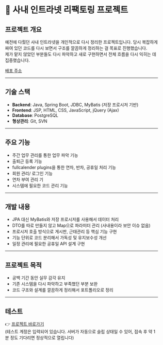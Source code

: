 # 🏢 사내 인트라넷 리팩토링 프로젝트

## 프로젝트 개요
예전에 다뤘던 사내 인트라넷을 개인적으로 다시 정리한 프로젝트입니다.
당시 복잡하게 짜여 있던 코드를 다시 보면서 구조를 깔끔하게 정리하는 걸 목표로 진행했습니다.  
제가 맡지 않았던 부분들도 다시 파악하고 새로 구현하면서 전체 흐름을 다시 익히는 데 집중했습니다.

[배포 주소](https://manager-2k1u.onrender.com/)

---

## 기술 스택
- **Backend**: Java, Spring Boot, JDBC, MyBatis (저장 프로시저 기반)
- **Frontend**: JSP, HTML, CSS, JavaScript, jQuery (Ajax)
- **Database**: PostgreSQL
- **형상관리**: Git, SVN

---

## 주요 기능
- 주간 업무 관리를 통한 업무 파악 기능
- 출퇴근 등록 기능
- fullcalender plugins을 통한 연차, 반차, 공휴일 처리 기능
- 회원 관리/ 로그인 기능
- 연차 부여 관리 기
- 시스템에 필요한 코드 관리 기능

---

## 개발 내용
- JPA 대신 MyBatis와 저장 프로시저를 사용해서 데이터 처리
- DTO를 따로 만들지 않고 Map으로 파라미터 관리 (사내용이라 보안 이슈 없음)
- 프로시저 호출 방식으로 게시판, 근태관리 등 핵심 기능 구현
- 기능 단위로 코드 분리해서 가독성 및 유지보수성 개선
- 일정 관리에 필요한 공휴일 API 설계 구현

---

## 프로젝트 목적
- 공백 기간 동안 실무 감각 유지
- 기존 시스템을 다시 파악하고 부족했던 부분 보완
- 코드 구조와 설계를 깔끔하게 정리해서 포트폴리오로 정리

---

## 테스트
👉 [프로젝트 바로가기](https://manager-2k1u.onrender.com/)  
(테스트 계정은 입력되어 있습니다. 서버가 자동으로 슬립 상태일 수 있어, 접속 후 약 1분 정도 기다리면 정상적으로 열립니다)
